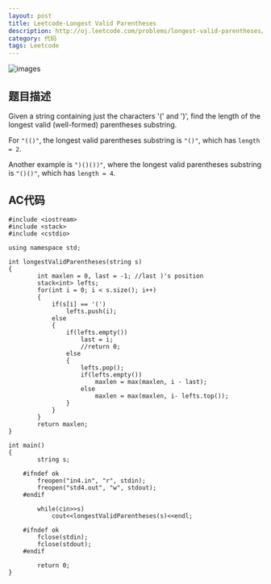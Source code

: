 ```yaml
---
layout: post
title: Leetcode-Longest Valid Parentheses 
description: http://oj.leetcode.com/problems/longest-valid-parentheses/
category: 代码
tags: Leetcode
---
```

![images](http://media-cache-ak0.pinimg.com/736x/4c/0a/82/4c0a8276660b3d19d6a9792928d56036.jpg)
## 题目描述

Given a string containing just the characters '(' and ')', find the length of the longest valid (well-formed) parentheses substring.

For `"(()"`, the longest valid parentheses substring is `"()"`, which has `length = 2`.

Another example is `")()())"`, where the longest valid parentheses substring is `"()()"`, which has `length = 4`.

## AC代码

    #include <iostream>
    #include <stack>
    #include <cstdio>
    
    using namespace std;
    
    int longestValidParentheses(string s)
    {
        	int maxlen = 0, last = -1; //last )'s position
        	stack<int> lefts;
        	for(int i = 0; i < s.size(); i++)
        	{
        		if(s[i] == '(')
        			lefts.push(i);
        		else
        		{
        			if(lefts.empty())
        				last = i;
        				//return 0;
        			else
        			{
        				lefts.pop();
        				if(lefts.empty())
        					maxlen = max(maxlen, i - last);
        				else
        					maxlen = max(maxlen, i- lefts.top());
        			}
        		}
        	}
        	return maxlen;
    }
    
    int main()
    {
        	string s;
        
        #ifndef ok
        	freopen("in4.in", "r", stdin);
        	freopen("std4.out", "w", stdout);
        #endif
        
        	while(cin>>s)
        		cout<<longestValidParentheses(s)<<endl;
        
        #ifndef ok
        	fclose(stdin);
        	fclose(stdout);
        #endif
        
        	return 0;
    }
    
